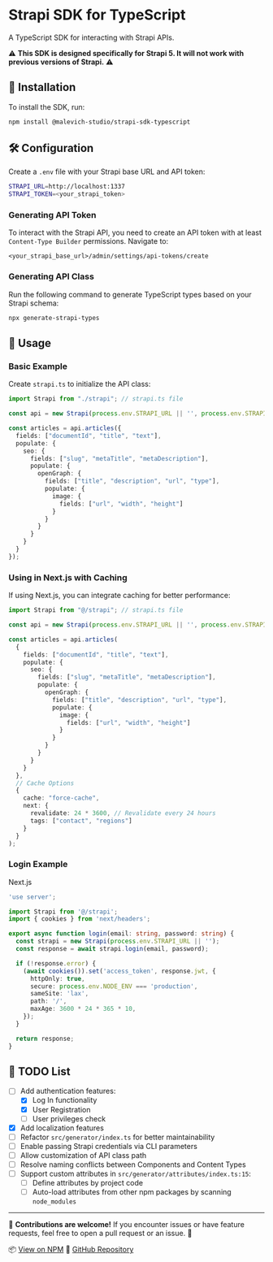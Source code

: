 # Strapi SDK for TypeScript

A TypeScript SDK for interacting with Strapi APIs.

⚠️ **This SDK is designed specifically for Strapi 5. It will not work with previous versions of Strapi.** ⚠️

## 🚀 Installation

To install the SDK, run:

```sh
npm install @malevich-studio/strapi-sdk-typescript
```

## 🛠 Configuration

Create a `.env` file with your Strapi base URL and API token:

```sh
STRAPI_URL=http://localhost:1337
STRAPI_TOKEN=<your_strapi_token>
```

### Generating API Token

To interact with the Strapi API, you need to create an API token with at least `Content-Type Builder` permissions.
Navigate to:

```
<your_strapi_base_url>/admin/settings/api-tokens/create
```

### Generating API Class

Run the following command to generate TypeScript types based on your Strapi schema:

```sh
npx generate-strapi-types
```

## 📌 Usage

### Basic Example

Create `strapi.ts` to initialize the API class:

```ts
import Strapi from "./strapi"; // strapi.ts file

const api = new Strapi(process.env.STRAPI_URL || '', process.env.STRAPI_TOKEN || '');

const articles = api.articles({
  fields: ["documentId", "title", "text"],
  populate: {
    seo: {
      fields: ["slug", "metaTitle", "metaDescription"],
      populate: {
        openGraph: {
          fields: ["title", "description", "url", "type"],
          populate: {
            image: {
              fields: ["url", "width", "height"]
            }
          }
        }
      }
    }
  }
});
```

### Using in Next.js with Caching

If using Next.js, you can integrate caching for better performance:

```ts
import Strapi from "@/strapi"; // strapi.ts file

const api = new Strapi(process.env.STRAPI_URL || '', process.env.STRAPI_TOKEN || '');

const articles = api.articles(
  {
    fields: ["documentId", "title", "text"],
    populate: {
      seo: {
        fields: ["slug", "metaTitle", "metaDescription"],
        populate: {
          openGraph: {
            fields: ["title", "description", "url", "type"],
            populate: {
              image: {
                fields: ["url", "width", "height"]
              }
            }
          }
        }
      }
    }
  },
  // Cache Options
  {
    cache: "force-cache",
    next: {
      revalidate: 24 * 3600, // Revalidate every 24 hours
      tags: ["contact", "regions"]
    }
  }
);
```

### Login Example

Next.js

```ts
'use server';

import Strapi from '@/strapi';
import { cookies } from 'next/headers';

export async function login(email: string, password: string) {
  const strapi = new Strapi(process.env.STRAPI_URL || '');
  const response = await strapi.login(email, password);

  if (!response.error) {
    (await cookies()).set('access_token', response.jwt, {
      httpOnly: true,
      secure: process.env.NODE_ENV === 'production',
      sameSite: 'lax',
      path: '/',
      maxAge: 3600 * 24 * 365 * 10,
    });
  }

  return response;
}
```

## 📌 TODO List

- [ ] Add authentication features:
    - [x] Log In functionality
    - [x] User Registration
    - [ ] User privileges check
- [x] Add localization features
- [ ] Refactor `src/generator/index.ts` for better maintainability
- [ ] Enable passing Strapi credentials via CLI parameters
- [ ] Allow customization of API class path
- [ ] Resolve naming conflicts between Components and Content Types
- [ ] Support custom attributes in `src/generator/attributes/index.ts:15`:
    - [ ] Define attributes by project code
    - [ ] Auto-load attributes from other npm packages by scanning `node_modules`

---

📌 **Contributions are welcome!** If you encounter issues or have feature requests, feel free to open a pull request or an issue. 🚀

📦 [View on NPM](https://www.npmjs.com/package/@malevich-studio/strapi-sdk-typescript)
🔗 [GitHub Repository](https://github.com/malevich-studio/strapi-sdk-typescript)
